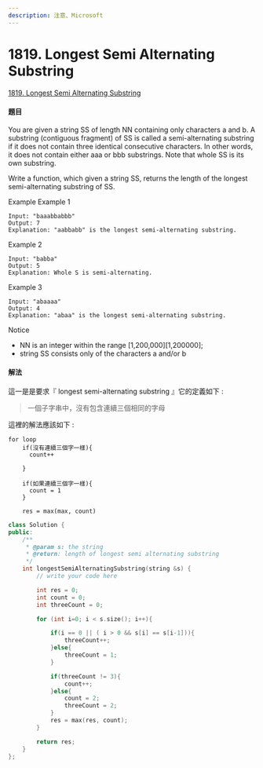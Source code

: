 ```yaml
---
description: 注意、Microsoft
---
```


# 1819. Longest Semi Alternating Substring

[1819. Longest Semi Alternating Substring](https://www.lintcode.com/problem/longest-semi-alternating-substring/?_from=ladder&&fromId=143)

#### 題目

You are given a string SS of length NN containing only characters a and b. A substring \(contiguous fragment\) of SS is called a semi-alternating substring if it does not contain three identical consecutive characters. In other words, it does not contain either aaa or bbb substrings. Note that whole SS is its own substring.

Write a function, which given a string SS, returns the length of the longest semi-alternating substring of SS.

Example Example 1

```text
Input: "baaabbabbb"
Output: 7
Explanation: "aabbabb" is the longest semi-alternating substring.
```

Example 2

```text
Input: "babba"
Output: 5
Explanation: Whole S is semi-alternating.
```

Example 3

```text
Input: "abaaaa"
Output: 4
Explanation: "abaa" is the longest semi-alternating substring.
```

Notice

* NN is an integer within the range \[1,200\,000\]\[1,200000\];
* string SS consists only of the characters a and/or b

#### 解法

這一是是要求『 longest semi-alternating substring 』它的定義如下 :

> 一個子字串中，沒有包含連續三個相同的字母

這裡的解法應該如下 :

```text
for loop
    if(沒有連續三個字一樣){
      count++

    }

    if(如果連續三個字一樣){
      count = 1
    }

    res = max(max, count)
```

```cpp
class Solution {
public:
    /**
     * @param s: the string
     * @return: length of longest semi alternating substring
     */
    int longestSemiAlternatingSubstring(string &s) {
        // write your code here

        int res = 0;
        int count = 0;
        int threeCount = 0;

        for (int i=0; i < s.size(); i++){

            if(i == 0 || ( i > 0 && s[i] == s[i-1])){
                threeCount++;
            }else{
                threeCount = 1;
            }

            if(threeCount != 3){
                count++;
            }else{
                count = 2;
                threeCount = 2;
            }
            res = max(res, count);
        }

        return res;
    }
};
```

